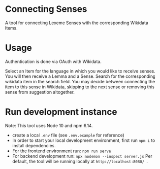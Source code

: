 # Connecting Senses

A tool for connecting Lexeme Senses with the corresponding Wikidata Items.

# Usage

Authentication is done via OAuth with Wikidata.

Select an Item for the language in which you would like to receive senses.
You will then receive a Lemma and a Sense. Search for the corresponding wikidata item in the search field.
You may decide between connecting the item to this sense in Wikidata, skipping to the next sense or removing this sense from suggestion altogether.

# Run development instance

Note: This tool uses Node 10 and npm 6.14.

- create a local `.env` file (see `.env.example` for reference)
- In order to start your local development environment, first run `npm i` to install dependencies.
- For the frontend environment run:
    `npm run serve`
- For backend development run:
    `npx nodemon --inspect server.js`
Per default, the tool will be running locally at `http://localhost:8080/ `.
